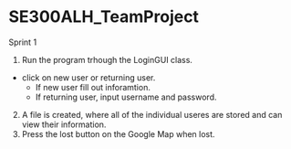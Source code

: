 # SE300ALH_TeamProject
Sprint 1

1. Run the program trhough the LoginGUI class.
  * click on new user or returning user.
    * If new user fill out inforamtion.
    * If returning user, input username and password.
2. A file is created, where all of the individual useres are stored and can view their information.
3. Press the lost button on the Google Map when lost.

